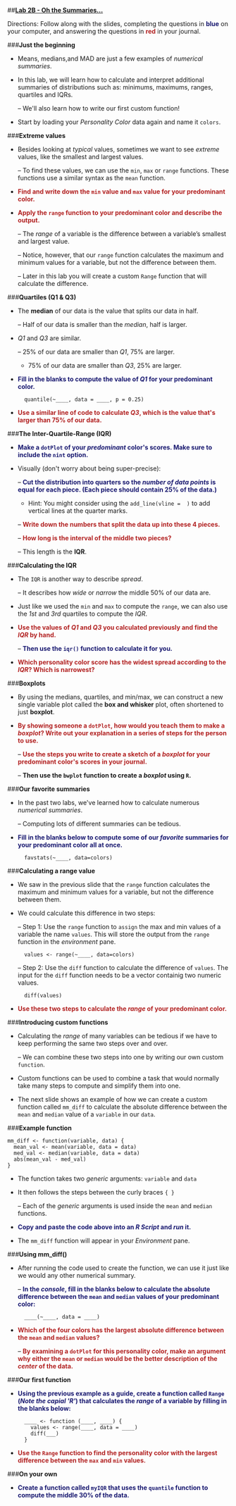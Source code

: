 ##**<u>Lab 2B - Oh the Summaries...</u>**

Directions: Follow along with the slides, completing the questions in <span style="color:midnightblue;">**blue**</span> on your computer, and answering the questions in <span style="color:firebrick;">**red**</span> in your journal.

###**Just the beginning**
* Means, medians,and MAD are just a few examples of *numerical summaries*.

* In this lab, we will learn how to calculate and interpret additional summaries of distributions
    such as: minimums, maximums, ranges, quartiles and IQRs.

    – We'll also learn how to write our first custom function!

* Start by loading your *Personality Color* data again and name it ```colors```.

###**Extreme values**
* Besides looking at *typical* values, sometimes we want to see *extreme* values, like the smallest
and largest values.

    – To find these values, we can use the ```min```, ```max``` or ```range``` functions. These functions use a similar syntax as the ```mean``` function.

* <span style="color:firebrick;">**Find and write down the ```min``` value and ```max``` value for your predominant color.**</span>

* <span style="color:firebrick;">**Apply the ```range``` function to your predominant color and describe the output.**</span>

    – The *range* of a variable is the difference between a variable’s smallest and largest value.

    – Notice, however, that our ```range``` function calculates the maximum and minimum values for a variable, but not the difference between them.

    – Later in this lab you will create a custom ```Range``` function that will calculate the difference.


###**Quartiles (Q1 & Q3)**
* The **median** of our data is the value that splits our data in half.

    – Half of our data is smaller than the *median*, half is larger.

* *Q1* and *Q3* are similar.

    – 25% of our data are smaller than *Q1*, 75% are larger.
    - 75% of our data are smaller than *Q3*, 25% are larger.

* <span style="color:midnightblue;">**Fill in the blanks to compute the value of *Q1* for your predominant color.**</span>

        quantile(~____, data = ____, p = 0.25)

* <span style="color:firebrick;">**Use a similar line of code to calculate *Q3*, which is the value that's larger than 75% of our data.**</span>    

###**The Inter-Quartile-Range (IQR)**

* <span style="color:midnightblue;">**Make a ```dotPlot``` of your *predominant* color's scores. Make sure to include the ```nint``` option.**</span>

* Visually (don't worry about being super-precise):

    – <span style="color:midnightblue;">**Cut the distribution into quarters so the *number of data points* is equal for each piece.
    (Each piece should contain 25% of the data.)**</span>

    * Hint: You might consider using the ```add_line(vline =  )``` to add vertical lines at the quarter marks.

    – <span style="color:firebrick;">**Write down the numbers that split the data up into these 4 pieces.**</span>

    – <span style="color:firebrick;">**How long is the interval of the middle two pieces?**</span>

    – This length is the **IQR**.

###**Calculating the IQR**
* The ```IQR``` is another way to describe *spread*.

    – It describes how *wide* or *narrow* the middle 50% of our data are.

* Just like we used the ```min``` and ```max``` to compute the ```range```, we can also use the *1st* and *3rd*
quartiles to compute the *IQR*.

* <span style="color:firebrick;">**Use the values of *Q1* and *Q3* you calculated previously and find the *IQR* by hand.**</span>

    – <span style="color:midnightblue;">**Then use the ```iqr()``` function to calculate it for you.**</span>

* <span style="color:firebrick;">**Which personality color score has the widest spread according to the *IQR*? Which is
narrowest?**</span>    

###**Boxplots**

* By using the medians, quartiles, and min/max, we can construct a new single variable plot called
the **box and whisker** plot, often shortened to just **boxplot**.

* <span style="color:firebrick;">**By showing someone a ```dotPlot```, how would you teach them to make a *boxplot*? Write out
your explanation in a series of steps for the person to use.**</span>

    – <span style="color:firebrick;">**Use the steps you write to create a sketch of a *boxplot* for your predominant
    color's scores in your journal.**</span>

    – <span style="midnightblue;">**Then use the ```bwplot``` function to create a *boxplot* using ```R```.**</span>

###**Our favorite summaries**
* In the past two labs, we've learned how to calculate numerous *numerical summaries*.

    – Computing lots of different summaries can be tedious.

* <span style="color:midnightblue;">**Fill in the blanks below to compute some of our *favorite* summaries for your predominant color all
at once.**</span>

        favstats(~____, data=colors)    

###**Calculating a range value**
* We saw in the previous slide that the ```range``` function calculates the maximum and minimum
values for a variable, but not the difference between them.

* We could calculate this difference in two steps:

    – Step 1: Use the ```range``` function to ```assign``` the max and min values of a variable the name
    ```values```. This will store the output from the ```range``` function in the *environment* pane.

        values <- range(~____, data=colors)

    – Step 2: Use the ```diff``` function to calculate the difference of ```values```. The input for the ```diff``` function needs to be a vector containig two numeric values.

        diff(values)

* <span style="color:firebrick;">**Use these two steps to calculate the *range* of your predominant color.**</span>

###**Introducing custom functions**
* Calculating the *range* of many variables can be tedious if we have to keep performing the same
two steps over and over.

    – We can combine these two steps into one by writing our own custom ```function```.

* Custom functions can be used to combine a task that would normally take many steps to
compute and simplify them into one.

* The next slide shows an example of how we can create a custom function called ```mm_diff``` to
calculate the absolute difference between the ```mean``` and ```median``` value of a ```variable``` in our
```data```.

###**Example function**

    mm_diff <- function(variable, data) {
      mean_val <- mean(variable, data = data)
      med_val <- median(variable, data = data)
      abs(mean_val - med_val)
    }

* The function takes two *generic* arguments: ```variable``` and ```data```

* It then follows the steps between the curly braces ```{ }```

    – Each of the *generic* arguments is used inside the ```mean``` and ```median``` functions.

* <span style="color:midnightblue;">**Copy and paste the code above into an *R Script* and *run* it.**</span>

* The ```mm_diff``` function will appear in your *Environment* pane.

###**Using mm_diff()**
* After running the code used to create the function, we can use it just like we would any other
numerical summary.

    – <span style="color:midnightblue;">**In the *console*, fill in the blanks below to calculate the absolute difference between the
    ```mean``` and ```median``` values of your predominant color:**</span>

        ____(~____, data = ____)

* <span style="color:firebrick;">**Which of the four colors has the largest absolute difference between the ```mean``` and ```median```
values?**</span>

    – <span style="color:firebrick;">**By examining a ```dotPlot``` for this personality color, make an argument why either
    the ```mean``` or ```median``` would be the better description of the *center* of the data.**</span>

###**Our first function**
* <span style="color:midnightblue;">**Using the previous example as a guide, create a function called ```Range``` (*Note the capial 'R'*) that
calculates the *range* of a variable by filling in the blanks below:**</span>

        ____ <- function (____, ____) {
          values <- range(____, data = ____)
          diff(___)
        }

* <span style="color:firebrick;">**Use the ```Range``` function to find the personality color with the largest difference between the ```max``` and ```min``` values.**</span>

###**On your own**
* <span style="color:midnightblue;">**Create a function called ```myIQR``` that uses the ```quantile``` function to compute the
middle 30% of the data.**</span>
